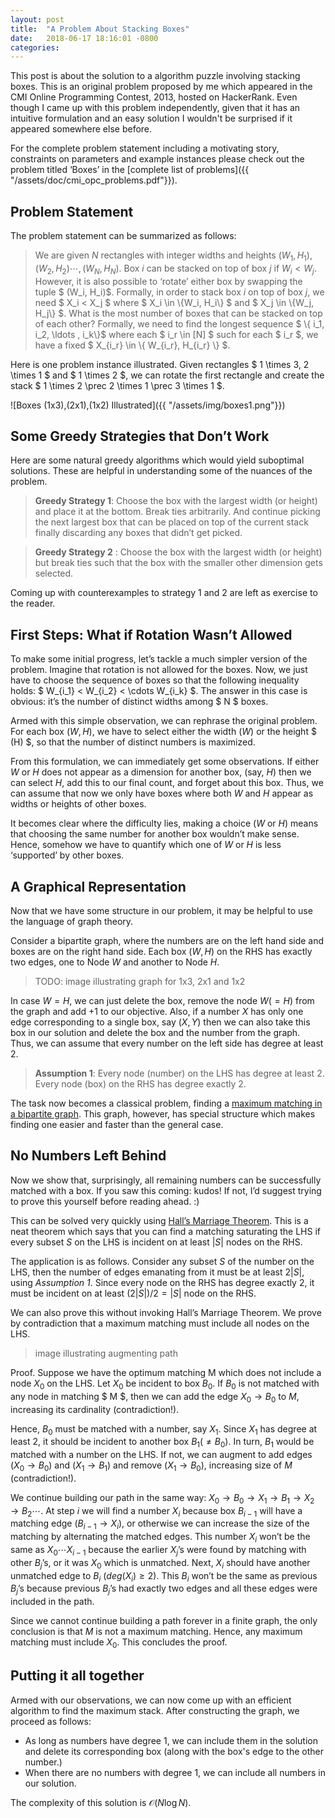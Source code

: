 ```yaml
---
layout: post
title:  "A Problem About Stacking Boxes"
date:   2018-06-17 18:16:01 -0800
categories: 
---
```


This post is about the solution to a algorithm puzzle involving stacking boxes. This is an
original problem proposed by me which appeared in the CMI Online Programming Contest, 2013, hosted
on HackerRank. Even though I came up with this problem independently, given that it has an intuitive
formulation and an easy solution I wouldn't be surprised if it appeared somewhere else before.

For the complete problem statement including a motivating story, constraints on parameters and
example instances please check out the problem titled ‘Boxes’ in the
[complete list of problems]({{ "/assets/doc/cmi_opc_problems.pdf"}}).

Problem Statement
-----------------

The problem statement can be summarized as follows:
> We are given $N$ rectangles with integer widths and heights $(W_1, H_1), (W_2, H_2) \cdots
> , (W_N, H_N)$.  Box $i$ can be stacked on top of box $j$ if $W_i < W_j$.  However, it is
> also possible to ‘rotate’ either box by swapping the tuple $ (W_i, H_i)$. Formally, in
> order to stack box $i$ on top of box $j$, we need $ X_i < X_j $ where $ X_i \in \\{W_i, H_i\\} $
> and $ X_j \in \\{W_j, H_j\\} $. What is the most number of boxes that can be stacked on top of each
> other? Formally, we need to find the longest sequence $ \\{ i_1, i_2, \ldots , i_k\\}$ where each
> $ i_r \in [N] $ such for each $ i_r $, we have a fixed $ X_{i_r} \in \\{ W_{i_r}, H_{i_r} \\} $.

Here is one problem instance illustrated. Given rectangles $ 1 \times 3, 2 \times 1 $ and
$ 1 \times 2 $, we can rotate the first rectangle and create the stack $ 1 \times 2 \prec 2
\times 1 \prec 3 \times 1 $.

![Boxes (1x3),(2x1),(1x2) Illustrated]({{ "/assets/img/boxes1.png"}})

Some Greedy Strategies that Don’t Work
--------------------------------------

Here are some natural greedy algorithms which would yield suboptimal solutions. These are helpful
in understanding some of the nuances of the problem.

> **Greedy Strategy 1**: Choose the box with the largest width (or height) and place it at the bottom.
> Break ties arbitrarily. And continue picking the next largest box that can be placed on top of the
> current stack finally discarding any boxes that didn’t get picked.

> **Greedy Strategy 2** : Choose the box with the largest width (or height) but break ties such that
> the box with the smaller other dimension gets selected.

Coming up with counterexamples to strategy 1 and 2 are left as exercise to the reader.


First Steps: What if Rotation Wasn’t Allowed
--------------------------------------------

To make some initial progress, let’s tackle a much simpler version of the problem. Imagine that
rotation is not allowed for the boxes. Now, we just have to choose the sequence of boxes so that
the following inequality holds: $ W_{i_1} < W_{i_2} < \cdots W_{i_k} $. The answer in this case
is obvious: it’s the number of distinct widths among $ N $ boxes.

Armed with this simple observation, we can rephrase the original problem. For each box $(W, H)$,
we have to select either the width $(W)$ or the height $ (H) $, so that the number of distinct
numbers is maximized.

From this formulation, we can immediately get some observations. If either $W$ or $H$ does
not appear as a dimension for another box, (say, $H$) then we can select $H$, add this to our
final count, and forget about this box. Thus, we can assume that now we only have boxes where both
$W$ and $H$ appear as widths or heights of other boxes.

It becomes clear where the difficulty lies, making a choice ($W$ or $H$) means that choosing the
same number for another box wouldn’t make sense. Hence, somehow we have to quantify which one of
$W$ or $H$ is less ‘supported’ by other boxes.


A Graphical Representation
--------------------------

Now that we have some structure in our problem, it may be helpful to use the language of graph
theory.

Consider a bipartite graph, where the numbers are on the left hand side and boxes are on the right
hand side. Each box $(W, H)$ on the RHS has exactly two edges, one to Node $W$ and another
to Node $H$. 

> TODO: image illustrating graph for 1x3, 2x1 and 1x2

In case $W = H$, we can just delete the box, remove the node $W (=H)$ from the graph and add
+1 to our objective. Also, if a number $X$ has only one edge corresponding to a single box, say
$(X, Y)$ then we can also take this box in our solution and delete the box and the number from
the graph. Thus, we can assume that every number on the left side has degree at least 2.

> **Assumption 1**: Every node (number) on the LHS has degree at least 2. Every node (box) on the RHS
> has degree exactly 2.

The task now becomes a classical problem, finding a
[maximum matching in a bipartite graph](https://en.wikipedia.org/wiki/Matching_(graph_theory)). This
graph, however, has special structure which makes finding one easier and faster than the general
case.

No Numbers Left Behind
----------------------

Now we show that, surprisingly, all remaining numbers can be successfully matched with a box. If
you saw this coming: kudos! If not, I’d suggest trying to prove this yourself before reading ahead.
:)

This can be solved very quickly using
[Hall’s Marriage Theorem](https://en.wikipedia.org/wiki/Hall%27s_marriage_theorem).
This is a neat theorem which says that you can find a matching saturating the LHS if every
subset $S$ on the LHS is incident on at least $|S|$ nodes on the RHS.

The application is as follows. Consider any subset $S$ of the number on the LHS, then the number
of edges emanating from it must be at least $2|S|$, using _Assumption 1_. Since every node on
the RHS has degree exactly $2$, it must be incident on at least $(2|S|)/2 = |S|$ node on the RHS.

We can also prove this without invoking Hall’s Marriage Theorem. We prove by contradiction that a
maximum matching must include all nodes on the LHS.

> image illustrating augmenting path

Proof. Suppose we have the optimum matching M which does not include a node $X_0$ on the LHS.
Let $X_0$ be incident to box $B_0$. If $B_0$ is not matched with any node in matching
$ M $, then we can add the edge $X_0 \rightarrow B_0$ to $M$, increasing its cardinality
(contradiction!).

Hence, $B_0$ must be matched with a number, say $X_1$. Since $X_1$ has degree at least $2$, it should
be incident to another box $B_1 (\neq B_0)$. In turn, $B_1$ would be matched with a number on the
LHS. If not, we can augment to add edges $(X_0 \rightarrow B_0)$ and $(X_1 \rightarrow B_1)$ and remove
$(X_1 \rightarrow B_0)$, increasing size of $M$ (contradiction!).

We continue building our path in the same way:
$X_0 \rightarrow B_0 \rightarrow X_1 \rightarrow B_1 \rightarrow X_2 \rightarrow B_2 \cdots$.
At step $i$ we will find a number $X_i$ because box $B_{i - 1}$ will have a matching edge
$(B_{i - 1} \rightarrow X_i)$, or otherwise we can increase the size of the matching by alternating the
matched edges. This number $X_i$ won’t be the same as $X_0 \cdots X_{i - 1}$ because the earlier
$X_j$’s were found by matching with other $B_j$’s, or it was $X_0$ which is unmatched. Next,
$X_i$ should have another unmatched edge to $B_i$ ($\textit{deg}(X_i) \geq 2$). This $B_i$ won’t be
the same as previous $B_j$’s because previous $B_j$’s had exactly two edges and all these edges
were included in the path.

Since we cannot continue building a path forever in a finite graph, the only conclusion is that $M$
is not a maximum matching. Hence, any maximum matching must include $X_0$. This concludes the proof. 


Putting it all together
-----------------------

Armed with our observations, we can now come up with an efficient algorithm to find the maximum
stack. After constructing the graph, we proceed as follows:

 * As long as numbers have degree 1, we can include them in the solution and delete its
   corresponding box (along with the box's edge to the other number.)
 * When there are no numbers with degree 1, we can include all numbers in our solution.

The complexity of this solution is $\mathcal{O}(N \log N)$.

